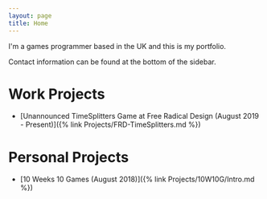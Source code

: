 ```yaml
---
layout: page
title: Home
---
```

I'm a games programmer based in the UK and this is my portfolio.

Contact information can be found at the bottom of the sidebar.

# Work Projects

- [Unannounced TimeSplitters Game at Free Radical Design (August 2019 - Present)]({% link Projects/FRD-TimeSplitters.md %})

# Personal Projects

- [10 Weeks 10 Games (August 2018)]({% link Projects/10W10G/Intro.md %})
